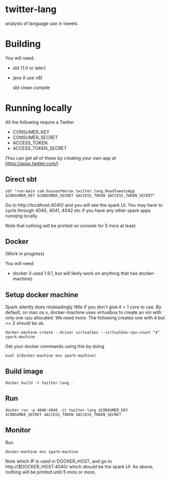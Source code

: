 # twitter-lang
analysis of language use in tweets

# Building
You will need:
* sbt (1.0 or later)
* java (I use v8)

    sbt clean compile

# Running locally

All the following require a Twitter
* CONSUMER_KEY
* CONSUMER_SECRET
* ACCESS_TOKEN
* ACCESS_TOKEN_SECRET

(You can get all of these by creating your own app at https://apps.twitter.com/)

## Direct sbt

    sbt "run-main com.houseofmoran.twitter.lang.ReadTweetsApp $CONSUMER_KEY $CONSUMER_SECRET $ACCESS_TOKEN $ACCESS_TOKEN_SECRET"

Go to http://localhost:4040/ and you will see the spark UI. You may have to cycle through 4040, 4041, 4042 etc if you have any other spark apps runnijng locally.

Note that nothing will be printed on console for 5 mins at least.

## Docker
(Work in progress)

You will need:
* docker (I used 1.9.1, but will likely work on anything that has docker-machine)

## Setup docker machine
Spark silently does misleadingly little if you don't give it > 1 core to use. By default, on mac os x, docker-machine uses virtualbox to create an vm with only one cpu allocated. We need more. The following creates one with 4 but >= 2 *should* be ok.

    docker-machine create --driver virtualbox --virtualbox-cpu-count "4" spark-machine

Get your docker commands using this by doing

    eval $(docker-machine env spark-machine)

## Build image

    docker build -t twitter-lang .

## Run

    docker run -p 4040:4040 -it twitter-lang $CONSUMER_KEY $CONSUMER_SECRET $ACCESS_TOKEN $ACCESS_TOKEN_SECRET

## Monitor

Run

    docker-machine env spark-machine

Note which IP is used in DOCKER_HOST, and go to http://$DOCKER_HOST:4040/ which should be the spark UI. As above, nothing will be printed until 5 mins or more.
